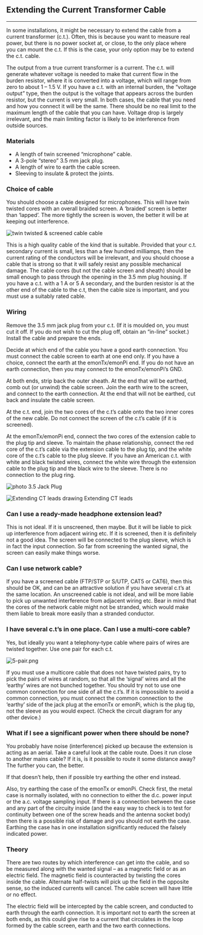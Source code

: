## Extending the Current Transformer Cable

***

In some installations, it might be necessary to extend the cable from a current transformer (c.t.). Often, this is because you want to measure real power, but there is no power socket at, or close, to the only place where you can mount the c.t. If this is the case, your only option may be to extend the c.t. cable.

The output from a true current transformer is a current. The c.t. will generate whatever voltage is needed to make that current flow in the burden resistor, where it is converted into a voltage, which will range from zero to about 1 – 1.5 V. If you have a c.t. with an internal burden, the “voltage output” type, then the output is the voltage that appears across the burden resistor, but the current is very small. In both cases, the cable that you need and how you connect it will be the same.
There should be no real limit to the maximum length of the cable that you can have. Voltage drop is largely irrelevant, and the main limiting factor is likely to be interference from outside sources.

### Materials

- A length of twin screened “microphone” cable.
- A 3-pole “stereo” 3.5 mm jack plug.
- A length of wire to earth the cable screen.
- Sleeving to insulate & protect the joints.

### Choice of cable

You should choose a cable designed for microphones. This will have twin twisted cores with an overall braided screen. A ‘braided’ screen is better than ‘lapped’. The more tightly the screen is woven, the better it will be at keeping out interference.

![twin twisted & screened cable cable](files/cable.png)

This is a high quality cable of the kind that is suitable.
Provided that your c.t. secondary current is small, less than a few hundred milliamps, then the current rating of the conductors will be irrelevant, and you should choose a cable that is strong so that it will safely resist any possible mechanical damage. The cable cores (but not the cable screen and sheath) should be small enough to pass through the opening in the 3.5 mm plug housing.
If you have a c.t. with a 1 A or 5 A secondary, and the burden resistor is at the other end of the cable to the c.t, then the cable size is important, and you must use a suitably rated cable.

### Wiring

Remove the 3.5 mm jack plug from your c.t. (If it is moulded on, you must cut it off. If you do not wish to cut the plug off, obtain an “in-line” socket.)
Install the cable and prepare the ends.

Decide at which end of the cable you have a good earth connection. You must connect the cable screen to earth at one end only. If you have a choice, connect the earth at the emonTx/emonPi end. If you do not have an earth connection, then you may connect to the emonTx/emonPi’s GND.

At both ends, strip back the outer sheath. At the end that will be earthed, comb out (or unwind) the cable screen. Join the earth wire to the screen, and connect to the earth connection. At the end that will not be earthed, cut back and insulate the cable screen.

At the c.t. end, join the two cores of the c.t’s cable onto the two inner cores of the new cable. Do not connect the screen of the c.t’s cable (if it is screened).

At the emonTx/emonPi end, connect the two cores of the extension cable to the plug tip and sleeve. To maintain the phase relationship, connect the red core of the c.t’s cable via the extension cable to the plug tip, and the white core of the c.t’s cable to the plug sleeve. If you have an American c.t. with white and black twisted wires, connect the white wire through the extension cable to the plug tip and the black wire to the sleeve. There is no connection to the plug ring.

![photo 3.5 Jack Plug](files/3.5-jack-plug.png)

![Extending CT leads drawing Extending CT leads](files/extending-ct-leads.png)

### Can I use a ready-made headphone extension lead?

This is not ideal. If it is unscreened, then maybe. But it will be liable to pick up interference from adjacent wiring etc. If it is screened, then it is definitely not a good idea. The screen will be connected to the plug sleeve, which is in fact the input connection. So far from screening the wanted signal, the screen can easily make things worse.

### Can I use network cable?

If you have a screened cable (FTP/STP or S/UTP, CAT5 or CAT6), then this should be OK, and can be an attractive solution if you have several c.t’s at the same location. An unscreened cable is not ideal, and will be more liable to pick up unwanted interference from adjacent wiring etc.
Bear in mind that the cores of the network cable might not be stranded, which would make them liable to break more easily than a stranded conductor.

### I have several c.t’s in one place. Can I use a multi-core cable?

Yes, but ideally you want a telephony-type cable where pairs of wires are twisted together. Use one pair for each c.t.

![5-pair.png](files/5-pair.png)

If you must use a multicore cable that does not have twisted pairs, try to pick the pairs of wires at random, so that all the ‘signal’ wires and all the ‘earthy’ wires are not bunched together.
You should try not to use one common connection for one side of all the c.t’s. If it is impossible to avoid a common connection, you must connect the common connection to the ‘earthy’ side of the jack plug at the emonTx or emonPi, which is the plug tip, not the sleeve as you would expect. (Check the circuit diagram for any other device.)

### What if I see a significant power when there should be none?

You probably have noise (interference) picked up because the extension is acting as an aerial. Take a careful look at the cable route. Does it run close to another mains cable? If it is, is it possible to route it some distance away? The further you can, the better. 

If that doesn’t help, then if possible try earthing the other end instead. 

Also, try earthing the case of the emonTx or emonPi. Check first, the metal case is normally isolated, with no connection to either the d.c. power input or the a.c. voltage sampling input. If there is a connection between the case and any part of the circuity inside (and the easy way to check is to test for continuity between one of the screw heads and the antenna socket body) then there is a possible risk of damage and you should not earth the case. Earthing the case has in one installation significantly reduced the falsely indicated power.

### Theory

There are two routes by which interference can get into the cable, and so be measured along with the wanted signal – as a magnetic field or as an electric field.
The magnetic field is counteracted by twisting the cores inside the cable. Alternate half-twists will pick up the field in the opposite sense, so the induced currents will cancel. The cable screen will have little or no effect.

The electric field will be intercepted by the cable screen, and conducted to earth through the earth connection. It is important not to earth the screen at both ends, as this could give rise to a current that circulates in the loop formed by the cable screen, earth and the two earth connections.
